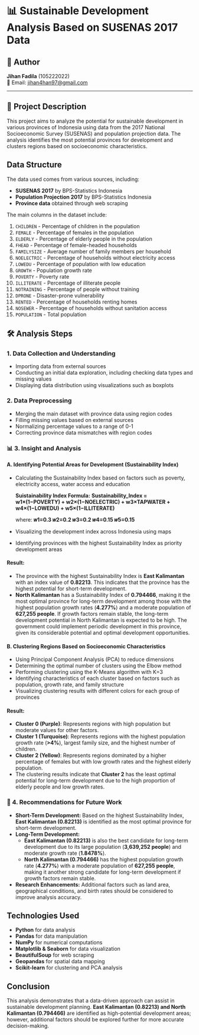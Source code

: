 # 📊 Sustainable Development Analysis Based on SUSENAS 2017 Data

## 👥 Author   
**Jihan Fadila** (105222022)  
📧 Email: jihan4han97@gmail.com

---

## 📌 Project Description
This project aims to analyze the potential for sustainable development in various provinces of Indonesia using data from the 2017 National Socioeconomic Survey (SUSENAS) and population projection data. The analysis identifies the most potential provinces for development and clusters regions based on socioeconomic characteristics.

## Data Structure
The data used comes from various sources, including:
- **SUSENAS 2017** by BPS-Statistics Indonesia
- **Population Projection 2017** by BPS-Statistics Indonesia
- **Province data** obtained through web scraping

The main columns in the dataset include:

1. `CHILDREN` - Percentage of children in the population
2. `FEMALE` - Percentage of females in the population
3. `ELDERLY` - Percentage of elderly people in the population
4. `FHEAD` - Percentage of female-headed households
5. `FAMILYSIZE` - Average number of family members per household
6. `NOELECTRIC` - Percentage of households without electricity access
7. `LOWEDU` - Percentage of population with low education
8. `GROWTH` - Population growth rate
9. `POVERTY` - Poverty rate
10. `ILLITERATE` - Percentage of illiterate people
11. `NOTRAINING` - Percentage of people without training
12. `DPRONE` - Disaster-prone vulnerability
13. `RENTED` - Percentage of households renting homes
14. `NOSEWER` - Percentage of households without sanitation access
15. `POPULATION` - Total population

## 🛠 Analysis Steps

### 1. Data Collection and Understanding
- Importing data from external sources
- Conducting an initial data exploration, including checking data types and missing values
- Displaying data distribution using visualizations such as boxplots

### 2. Data Preprocessing
- Merging the main dataset with province data using region codes
- Filling missing values based on external sources
- Normalizing percentage values to a range of 0-1
- Correcting province data mismatches with region codes

### 📊 3. Insight and Analysis
#### **A. Identifying Potential Areas for Development (Sustainability Index)**
- Calculating the Sustainability Index based on factors such as poverty, electricity access, water access and education

  **Suistainability Index Formula:**
  **Sustainability_Index = w1×(1−POVERTY) + w2×(1−NOELECTRIC) + w3×TAPWATER + w4×(1−LOWEDU) + w5×(1−ILLITERATE)**

  where:
  **𝑤1=0.3
  𝑤2=0.2
  𝑤3=0.2
  𝑤4=0.15
  𝑤5=0.15**
  
- Visualizing the development index across Indonesia using maps
- Identifying provinces with the highest Sustainability Index as priority development areas

#### **Result:**
- The province with the highest Sustainability Index is **East Kalimantan** with an index value of **0.82213**. This indicates that the province has the highest potential for short-term development.
- **North Kalimantan** has a Sustainability Index of **0.794466**, making it the most optimal province for long-term development among those with the highest population growth rates (**4.277%**) and a moderate population of **627,255 people**. If growth factors remain stable, the long-term development potential in North Kalimantan is expected to be high. The government could implement periodic development in this province, given its considerable potential and optimal development opportunities.

#### **B. Clustering Regions Based on Socioeconomic Characteristics**
- Using Principal Component Analysis (PCA) to reduce dimensions
- Determining the optimal number of clusters using the Elbow method
- Performing clustering using the K-Means algorithm with K=3
- Identifying characteristics of each cluster based on factors such as population, growth rate, and family structure
- Visualizing clustering results with different colors for each group of provinces

#### **Result:**
- **Cluster 0 (Purple)**: Represents regions with high population but moderate values for other factors.
- **Cluster 1 (Turquoise)**: Represents regions with the highest population growth rate (**>4%**), largest family size, and the highest number of children.
- **Cluster 2 (Yellow)**: Represents regions dominated by a higher percentage of females but with low growth rates and the highest elderly population.
- The clustering results indicate that **Cluster 2** has the least optimal potential for long-term development due to the high proportion of elderly people and low growth rates.

### 🎯 4. Recommendations for Future Work
- **Short-Term Development:** Based on the highest Sustainability Index, **East Kalimantan (0.82213)** is identified as the most optimal province for short-term development.
- **Long-Term Development:**
  - **East Kalimantan (0.82213)** is also the best candidate for long-term development due to its large population (**3,639,252 people**) and moderate growth rate (**1.8478%**).
  - **North Kalimantan (0.794466)** has the highest population growth rate (**4.277%**) with a moderate population of **627,255 people**, making it another strong candidate for long-term development if growth factors remain stable.
- **Research Enhancements:** Additional factors such as land area, geographical conditions, and birth rates should be considered to improve analysis accuracy.

## Technologies Used
- **Python** for data analysis
- **Pandas** for data manipulation
- **NumPy** for numerical computations
- **Matplotlib & Seaborn** for data visualization
- **BeautifulSoup** for web scraping
- **Geopandas** for spatial data mapping
- **Scikit-learn** for clustering and PCA analysis

## Conclusion
This analysis demonstrates that a data-driven approach can assist in sustainable development planning. **East Kalimantan (0.82213) and North Kalimantan (0.794466)** are identified as high-potential development areas; however, additional factors should be explored further for more accurate decision-making.
